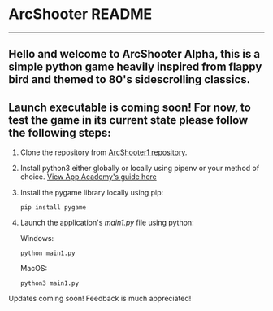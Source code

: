 # ArcShooter README #
---
Hello and welcome to ArcShooter Alpha, this is a simple python game heavily inspired from flappy bird and themed to 80's sidescrolling classics.
---
Launch executable is coming soon! For now, to test the game in its current state please follow the following steps:
---

1. Clone the repository from [ArcShooter1 repository](https://github.com/suwanshree/ArcShooter1.git).
2. Install python3 either globally or locally using pipenv or your method of choice.
    [View App Academy's guide here](https://github.com/appacademy/unified-setup/blob/main/python-setup.md)
3. Install the pygame library locally using pip:
    ```
    pip install pygame
    ```
4. Launch the application's *main1.py* file using python:

    Windows:
    ```
    python main1.py
    ```
    MacOS:
    ```
    python3 main1.py
    ```

Updates coming soon! Feedback is much appreciated!
